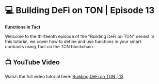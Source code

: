 # 💻 Building DeFi on TON | Episode 13
**Functions in Tact**

Welcome to the thirteenth episode of the "Building DeFi on TON" series! In this tutorial, we cover how to define and use functions in your smart contracts using Tact on the TON blockchain.

## 📺 YouTube Video
Watch the full video tutorial here: [Building DeFi on TON | 13](https://www.youtube.com/link-to-video)
